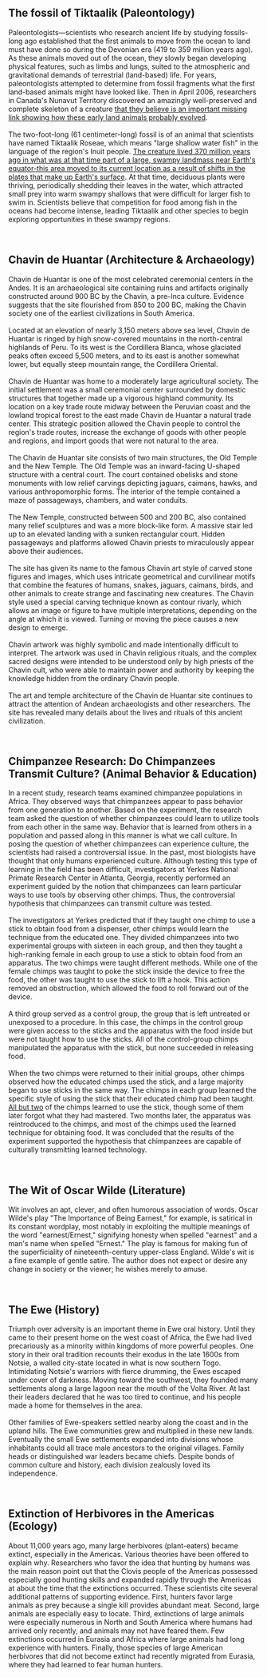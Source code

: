 ## The fossil of Tiktaalik (Paleontology)
Paleontologists—scientists who research ancient life by studying fossils- long ago established that the first animals to move from the ocean to land must have done so during the Devonian era (419 to 359 million years ago). As these animals moved out of the ocean, they slowly began developing physical features, such as limbs and lungs, suited to the atmospheric and gravitational demands of terrestrial (land-based) life. For years, paleontologists attempted to determine from fossil fragments what the first land-based animals might have looked like. Then in April 2006, researchers in Canada's Nunavut Territory discovered an amazingly well-preserved and complete skeleton of a creature <ins>that they believe is an important missing link showing how these early land animals probably evolved</ins>.<br/><br/>
The two-foot-long (61 centimeter-long) fossil is of an animal that scientists have named Tiktaalik Roseae, which means "large shallow water fish" in the language of the region's Inuit people. <ins>The creature lived 370 million years ago in what was at that time part of a large, swampy landmass near Earth's equator-this area moved to its current location as a result of shifts in the plates that make up Earth's surface</ins>. At that time, deciduous plants were thriving, periodically shedding their leaves in the water, which attracted small prey into warm swampy shallows that were difficult for larger fish to swim in. Scientists believe that competition for food among fish in the oceans had become intense, leading Tiktaalik and other species to begin exploring opportunities in these swampy regions.<br/>

<br/>

## Chavin de Huantar (Architecture & Archaeology)
Chavin de Huantar is one of the most celebrated ceremonial centers in the Andes. It is an archaeological site containing ruins and artifacts originally constructed around 900 BC by the Chavin, a pre-Inca culture. Evidence suggests that the site flourished from 850 to 200 BC, making the Chavin society one of the earliest civilizations in South America.<br/><br/>
Located at an elevation of nearly 3,150 meters above sea level, Chavin de Huantar is ringed by high snow-covered mountains in the north-central highlands of Peru. To its west is the Cordillera Blanca, whose glaciated peaks often exceed 5,500 meters, and to its east is another somewhat lower, but equally steep mountain range, the Cordillera Oriental.<br/><br/>
Chavin de Huantar was home to a moderately large agricultural society. The initial settlement was a small ceremonial center surrounded by domestic structures that together made up a vigorous highland community. Its location on a key trade route midway between the Peruvian coast and the lowland tropical forest to the east made Chavin de Huantar a natural trade center. This strategic position allowed the Chavin people to control the region's trade routes, increase the exchange of goods with other people and regions, and import goods that were not natural to the area.<br/><br/>
The Chavin de Huantar site consists of two main structures, the Old Temple and the New Temple. The Old Temple was an inward-facing U-shaped structure with a central court. The court contained obelisks and stone monuments with low relief carvings depicting jaguars, caimans, hawks, and various anthropomorphic forms. The interior of the temple contained a maze of passageways, chambers, and water conduits.<br/><br/>
The New Temple, constructed between 500 and 200 BC, also contained many relief sculptures and was a more block-like form. A massive stair led up to an elevated landing with a sunken rectangular court. Hidden passageways and platforms allowed Chavin priests to miraculously appear above their audiences.<br/><br/>
The site has given its name to the famous Chavin art style of carved stone figures and images, which uses intricate geometrical and curvilinear motifs that combine the features of humans, snakes, jaguars, caimans, birds, and other animals to create strange and fascinating new creatures. The Chavin style used a special carving technique known as contour rivarly, which allows an image or figure to have multiple interpretations, depending on the angle at which it is viewed. Turning or moving the piece causes a new design to emerge.<br/><br/>
Chavin artwork was highly symbolic and made intentionally difficult to interpret. The artwork was used in Chavin religious rituals, and the complex sacred designs were intended to be understood only by high priests of the Chavin cult, who were able to maintain power and authority by keeping the knowledge hidden from the ordinary Chavin people.<br/><br/>
The art and temple architecture of the Chavin de Huantar site continues to attract the attention of Andean archaeologists and other researchers. The site has revealed many details about the lives and rituals of this ancient civilization.<br/>

<br/>

## Chimpanzee Research: Do Chimpanzees Transmit Culture? (Animal Behavior & Education)
In a recent study, research teams examined chimpanzee populations in Africa. They observed ways that chimpanzees appear to pass behavior from one generation to another. Based on the experiment, the research team asked the question of whether chimpanzees could learn to utilize tools from each other in the same way. Behavior that is learned from others in a population and passed along in this manner is what we call culture. In posing the question of whether chimpanzees can experience culture, the scientists had raised a controversial issue. In the past, most biologists have thought that only humans experienced culture. Although testing this type of learning in the field has been difficult, investigators at Yerkes National Primate Research Center in Atlanta, Georgia, recently performed an experiment guided by the notion that chimpanzees can learn particular ways to use tools by observing other chimps. Thus, the controversial hypothesis that chimpanzees can transmit culture was tested.<br/><br/>
The investigators at Yerkes predicted that if they taught one chimp to use a stick to obtain food from a dispenser, other chimps would learn the technique from the educated one. They divided chimpanzees into two experimental groups with sixteen in each group, and then they taught a high-ranking female in each group to use a stick to obtain food from an apparatus. The two chimps were taught different methods. While one of the female chimps was taught to poke the stick inside the device to free the food, the other was taught to use the stick to lift a hook. This action removed an obstruction, which allowed the food to roll forward out of the device.<br/><br/>
A third group served as a control group, the group that is left untreated or unexposed to a procedure. In this case, the chimps in the control group were given access to the sticks and the apparatus with the food inside but were not taught how to use the sticks. All of the control-group chimps manipulated the apparatus with the stick, but none succeeded in releasing food.<br/><br/>
When the two chimps were returned to their initial groups, other chimps observed how the educated chimps used the stick, and a large majority began to use sticks in the same way. The chimps in each group learned the specific style of using the stick that their educated chimp had been taught. <ins>All but two</ins> of the chimps learned to use the stick, though some of them later forgot what they had mastered. Two months later, the apparatus was reintroduced to the chimps, and most of the chimps used the learned technique for obtaining food. It was concluded that the results of the experiment supported the hypothesis that chimpanzees are capable of culturally transmitting learned technology.<br/>

<br/>

## The Wit of Oscar Wilde (Literature)
Wit involves an apt, clever, and often humorous association of words. Oscar Wilde's play "The Importance of Being Earnest," for example, is satirical in its constant wordplay, most notably in exploiting the multiple meanings of the word "earnest/Ernest," signifying honesty when spelled "earnest" and a man's name when spelled "Ernest." The play is famous for making fun of the superficiality of nineteenth-century upper-class England. Wilde's wit is a fine example of gentle satire. The author does not expect or desire any change in society or the viewer; he wishes merely to amuse.<br/>

<br/>

## The Ewe (History)
Triumph over adversity is an important theme in Ewe oral history. Until they came to their present home on the west coast of Africa, the Ewe had lived precariously as a minority within kingdoms of more powerful peoples. One story in their oral tradition recounts their exodus in the late 1600s from Notsie, a walled city-state located in what is now southern Togo. Intimidating Notsie's warriors with fierce drumming, the Ewes escaped under cover of darkness. Moving toward the southwest, they founded many settlements along a large lagoon near the mouth of the Volta River. At last their leaders declared that he was too tired to continue, and his people made a home for themselves in the area.<br/><br/>
Other families of Ewe-speakers settled nearby along the coast and in the upland hills. The Ewe communities grew and multiplied in these new lands. Eventually the small Ewe settlements expanded into divisions whose inhabitants could all trace male ancestors to the original villages. Family heads or distinguished war leaders became chiefs. Despite bonds of common culture and history, each division zealously loved its independence.<br/>

<br/>

## Extinction of Herbivores in the Americas (Ecology)
About 11,000 years ago, many large herbivores (plant-eaters) became extinct, especially in the Americas. Various theories have been offered to explain why. Researchers who favor the idea that hunting by humans was the main reason point out that the Clovis people of the Americas possessed especially good hunting skills and expanded rapidly through the Americas at about the time that the extinctions occurred. These scientists cite several additional patterns of supporting evidence. First, hunters favor large animals as prey because a single kill provides abundant meat. Second, large animals are especially easy to locate. Third, extinctions of large animals were especially numerous in North and South America where humans had arrived only recently, and animals may not have feared them. Few extinctions occurred in Eurasia and Africa where large animals had long experience with hunters. Finally, those species of large American herbivores that did not become extinct had recently migrated from Eurasia, where they had learned to fear human hunters.<br/>

<br/>

## 
